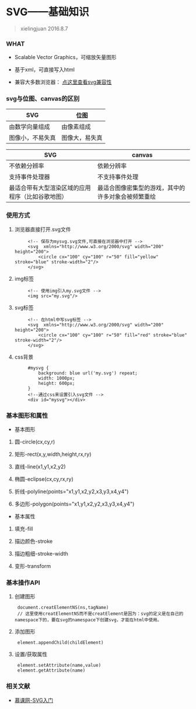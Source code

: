  # SVG——基础知识

> xielingjuan 2016.8.7

### WHAT

* Scalable Vector Graphics，可缩放矢量图形

* 基于xml，可直接写入html

* 兼容大多数浏览器： [点这里查看svg兼容性](caniuse.com)

### svg与位图、canvas的区别

|SVG|位图|
|---|---|
|由数学向量组成|由像素组成|
|图像小，不易失真|图像大，易失真|

|SVG|canvas|
|---|---|
|不依赖分辨率|依赖分辨率|
|支持事件处理器|不支持事件处理|
|最适合带有大型渲染区域的应用程序（比如谷歌地图）|最适合图像密集型的游戏，其中的许多对象会被频繁重绘|

### 使用方式

1. 浏览器直接打开.svg文件

            <!-- 保存为mysvg.svg文件,可直接在浏览器中打开 -->
            <svg  xmlns="http://www.w3.org/2000/svg" width="200" height="200">
                <circle cx="100" cy="100" r="50" fill="yellow" stroke="blue" stroke-width="2"/>
            </svg>

1. img标签

            <!-- 使用img引入my.svg文件 -->
            <img src="my.svg"/>
    
1. svg标签

            <!-- 在html中写svg标签 -->
            <svg  xmlns="http://www.w3.org/2000/svg" width="200" height="200">
    	        <circle cx="100" cy="100" r="50" fill="red" stroke="blue" stroke-width="2"/>
    	    </svg>
    
1. css背景

            #mysvg {
        		background: blue url('my.svg') repeat;
        		width: 1000px;
        		height: 600px;
        	}
        	<!--通过css来设置引入svg文件 -->
        	<div id="mysvg"></div>
        	
### 基本图形和属性

* 基本图形

1. 圆-circle(cx,cy,r)

2. 矩形-rect(x,y,width,height,rx,ry)

3. 直线-line(x1,y1,x2,y2)

4. 椭圆-eclipse(cx,cy,rx,ry)

5. 折线-polyline(points="x1,y1,x2,y2,x3,y3,x4,y4")

6. 多边形-polygon(points="x1,y1,x2,y2,x3,y3,x4,y4")

* 基本属性

1. 填充-fill

2. 描边颜色-stroke

3. 描边粗细-stroke-width

4. 变形-transform

### 基本操作API

1. 创建图形

        document.creatElementNS(ns,tagName)
        // 这里使用creatElementNS而不是creatElement是因为：svg的定义是在自己的namespace下的，要在svg的namespace下创建svg，才能在html中使用。
        
2. 添加图形

        element.appendChild(childElement)
        
3. 设置/获取属性

        element.setAttribute(name,value)
        element.getAttribute(name)
        
### 相关文献

* [慕课网-SVG入门](http://www.imooc.com/learn/143)